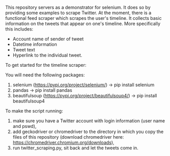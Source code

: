 This repository servers as a demonstrator for selenium. It does so by providing some examples to scrape Twitter.
At the moment, there is a functional feed scraper which scrapes the user's timeline. It collects basic information on the tweets that appear on one's timeline. More specifically this includes:
- Account name of sender of tweet
- Datetime information
- Tweet text
- Hyperlink to the individual tweet.

To get started for the timeline scraper:

You will need the following packages:

1. selenium (https://pypi.org/project/selenium/) -> pip install selenium
2. pandas -> pip install pandas
3. beautifulsoup (https://pypi.org/project/beautifulsoup4/) -> pip install beautifulsoup4

To make the script running: 

1. make sure you have a Twitter account with login information (user name and pswd),
2. add geckodriver or chromedriver to the directory in which you copy the files of this repository (download chromedriver here: https://chromedriver.chromium.org/downloads),
3. run twitter_scraping.py, sit back and let the tweets come in.
 
